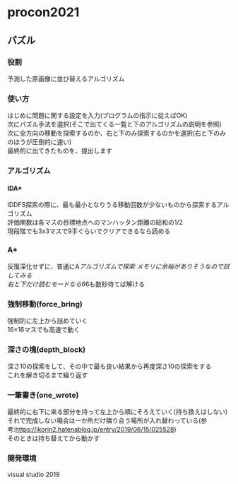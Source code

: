 # procon2021

## パズル
### 役割
予測した原画像に並び替えるアルゴリズム

### 使い方
はじめに問題に関する設定を入力(プログラムの指示に従えばOK)  
次にパズル手法を選択(そこで出てくる一覧と下のアルゴリズムの説明を参照)  
次に全方向の移動を探索するのか、右と下のみ探索するのかを選択(右と下のみのほうが圧倒的に速い)  
最終的に出てきたものを、提出します  

### アルゴリズム
#### IDA*
IDDFS探索の際に、最も最小となりうる移動回数が少ないものから探索するアルゴリズム  
評価関数は各マスの目標地点へのマンハッタン距離の総和の1/2  
現段階でも3x3マスで9手ぐらいでクリアできるなら読める    

### A*
反復深化せずに、普通にA*アルゴリズムで探索
メモリに余裕がありそうなので試してみる  
右と下だけ読むモードなら6*6も数秒待てば解ける  

### 強制移動(force_bring)
強制的に左上から詰めていく  
16×16マスでも高速で動く  

### 深さの塊(depth_block)
深さ10の探索をして、その中で最も良い結果から再度深さ10の探索をする  
これを解き切るまで繰り返す

### 一筆書き(one_wrote)
最終的に右下に来る部分を持って左上から順にそろえていく(持ち換えはしない)  
それで完成しない場合は一か所だけ隣り合う場所が入れ替わっている(参考:https://ikorin2.hatenablog.jp/entry/2019/06/15/025528)  
そのときは持ち替えてから動かす  

### 開発環境
visual studio 2019
